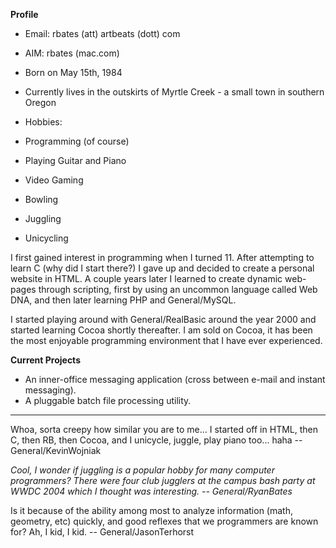 

**Profile**


* Email: rbates (att) artbeats (dott) com
* AIM: rbates (mac.com)
* Born on May 15th, 1984
* Currently lives in the outskirts of Myrtle Creek - a small town in southern Oregon
* Hobbies:

* Programming (of course)
* Playing Guitar and Piano
* Video Gaming
* Bowling
* Juggling
* Unicycling



I first gained interest in programming when I turned 11. After attempting to learn C (why did I start there?) I gave up and decided to create a personal website in HTML. A couple years later I learned to create dynamic web-pages through scripting, first by using an uncommon language called Web DNA, and then later learning PHP and General/MySQL.

I started playing around with General/RealBasic around the year 2000 and started learning Cocoa shortly thereafter. I am sold on Cocoa, it has been the most enjoyable programming environment that I have ever experienced.

**Current Projects**


* An inner-office messaging application (cross between e-mail and instant messaging).
* A pluggable batch file processing utility.


----
Whoa, sorta creepy how similar you are to me... I started off in HTML, then C, then RB, then Cocoa, and I unicycle, juggle, play piano too... haha --General/KevinWojniak

*Cool, I wonder if juggling is a popular hobby for many computer programmers? There were four club jugglers at the campus bash party at WWDC 2004 which I thought was interesting. -- General/RyanBates*

Is it because of the ability among most to analyze information (math, geometry, etc) quickly, and good reflexes that we programmers are known for? Ah, I kid, I kid. -- General/JasonTerhorst